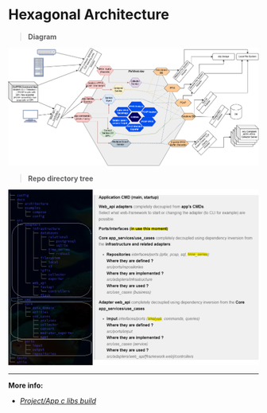 # Hexagonal Architecture

>**Diagram**

![architecture_hexagonal](/docs/ipyfixweb_project/images/hexagonal_architecture.png)

>**Repo directory tree**

![dir_tree](/docs/ipyfixweb_project/images/final_hexagonal_marked._dir_tree.png)

---
**More info:**

* [*Project/App c libs build*](../c_builds/README.md)